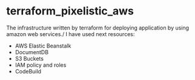 # terraform_pixelistic_aws
The infrastructure written by terraform for deploying application by using amazon web services./
I have used next resources: 
* AWS Elastic Beanstalk 
* DocumentDB
* S3 Buckets
* IAM policy and roles
* CodeBuild
